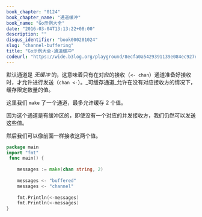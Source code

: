 ```yaml
---
book_chapter: "0124"
book_chapter_name: "通道缓冲"
book_name: "Go示例大全"
date: "2016-03-04T13:13:22+08:00"
description: ""
disqus_identifier: "book000201024"
slug: "channel-buffering"
title: "Go示例大全-通道缓冲"
codeurl: "https://wide.b3log.org/playground/8ecfa0a5429391139e084ec927e57d6b.go"
---
```

 
默认通道是 _无缓冲_ 的，这意味着只有在对应的接收（`<- chan`）通道准备好接收时，才允许进行发送（`chan <-`）。_可缓存通道_允许在没有对应接收方的情况下，缓存限定数量的值。







这里我们 `make` 了一个通道，最多允许缓存 2 个值。

因为这个通道是有缓冲区的，即使没有一个对应的并发接收方，我们仍然可以发送这些值。

然后我们可以像前面一样接收这两个值。
 

```go
package main  
import "fmt"  
 func main() {  
 
    messages := make(chan string, 2)  
 
    messages <- "buffered"
    messages <- "channel"  
 
    fmt.Println(<-messages)
    fmt.Println(<-messages)
}  
```
